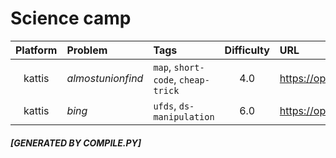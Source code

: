 # Science camp
|Platform | Problem | Tags | Difficulty | URL |
| :-: | :-- | :-- | :-: | :-- |
| kattis | *almostunionfind* | `map`, `short-code`, `cheap-trick` | 4.0 | https://open.kattis.com/problems/almostunionfind |
| kattis | *bing* | `ufds`, `ds-manipulation` | 6.0 | https://open.kattis.com/problems/bing |
##### [GENERATED BY COMPILE.PY]
